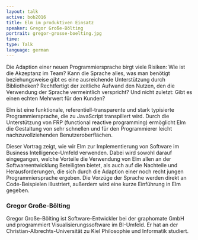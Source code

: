 ```yaml
---
layout: talk
active: bob2016
title: Elm im produktiven Einsatz
speaker: Gregor Große-Bölting
portrait: gregor-grosse-boelting.jpg
time: 
type: Talk
language: german
---
```


Die Adaption einer neuen Programmiersprache birgt viele Risiken: Wie
ist die Akzeptanz im Team? Kann die Sprache alles, was man benötigt
beziehungsweise gibt es eine ausreichende Unterstützung durch
Bibliotheken? Rechtfertigt der zeitliche Aufwand den Nutzen, den die
Verwendung der Sprache vermeintlich verspricht? Und nicht zuletzt:
Gibt es einen echten Mehrwert für den Kunden?

Elm ist eine funktionale, referentiell-transparente und stark
typisierte Programmiersprache, die zu JavaScript transpiliert
wird. Durch die Unterstützung von FRP (functional reactive
programming) ermöglicht Elm die Gestaltung von sehr schnellen und für
den Programmierer leicht nachzuvollziehenden Benutzeroberflächen.

Dieser Vortrag zeigt, wie wir Elm zur Implementierung von Software im
Business Intelligence-Umfeld verwenden. Dabei wird sowohl darauf
eingegangen, welche Vorteile die Verwendung von Elm allen an der
Softwareentwicklung Beteiligten bietet, als auch auf die Nachteile und
Herausforderungen, die sich durch die Adaption einer noch recht jungen
Programmiersprache ergeben. Die Vorzüge der Sprache werden direkt an
Code-Beispielen illustriert, außerdem wird eine kurze Einführung in
Elm gegeben.

### Gregor Große-Bölting

Gregor Große-Bölting ist Software-Entwickler bei der graphomate GmbH
und programmiert Visualisierungssoftware im BI-Umfeld. Er hat an der
Christian-Albrechts-Universität zu Kiel Philosophie und Informatik
studiert.
